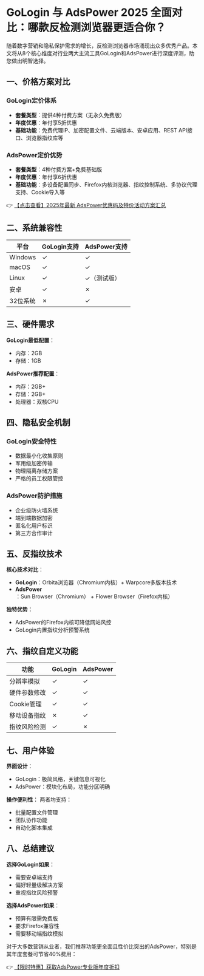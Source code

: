 # GoLogin 与 AdsPower 2025 全面对比：哪款反检测浏览器更适合你？

随着数字营销和隐私保护需求的增长，反检测浏览器市场涌现出众多优秀产品。本文将从8个核心维度对行业两大主流工具GoLogin和AdsPower进行深度评测，助您做出明智选择。

## 一、价格方案对比

### GoLogin定价体系
- **套餐类型**：提供4种付费方案（无永久免费版）
- **年度优惠**：年付享5折优惠
- **基础功能**：免费代理IP、加密配置文件、云端版本、安卓应用、REST API接口、浏览器指纹库等

### AdsPower定价优势
- **套餐类型**：4种付费方案+免费基础版
- **年度优惠**：年付享6折优惠
- **基础功能**：多设备配置同步、Firefox内核浏览器、指纹控制系统、多协议代理支持、Cookie导入等

👉 [【点击查看】2025年最新 AdsPower优惠码及特价活动方案汇总](https://bit.ly/adspower_free)

## 二、系统兼容性
| 平台       | GoLogin支持 | AdsPower支持 |
|------------|-------------|--------------|
| Windows    | ✓           | ✓            |
| macOS      | ✓           | ✓            |
| Linux      | ✓           | ✓（测试版）   |
| 安卓       | ✓           | ✗            |
| 32位系统   | ✗           | ✓            |

## 三、硬件需求
**GoLogin最低配置**：
- 内存：2GB
- 存储：1GB

**AdsPower推荐配置**：
- 内存：2GB+
- 存储：2GB+
- 处理器：双核CPU

## 四、隐私安全机制
### GoLogin安全特性
- 数据最小化收集原则
- 军用级加密传输
- 物理隔离存储方案
- 严格的员工权限管控

### AdsPower防护措施
- 企业级防火墙系统
- 端到端数据加密
- 匿名化用户标识
- 第三方合作审计

## 五、反指纹技术
**核心技术对比**：
- **GoLogin**：Orbita浏览器（Chromium内核）+ Warpcore多版本技术
- **AdsPower**：Sun Browser（Chromium） + Flower Browser（Firefox内核）

**独特优势**：
- AdsPower的Firefox内核可降低网站风控
- GoLogin内置指纹分析预警系统

## 六、指纹自定义功能
| 功能               | GoLogin | AdsPower |
|--------------------|---------|----------|
| 分辨率模拟        | ✓       | ✓        |
| 硬件参数修改      | ✓       | ✓        |
| Cookie管理        | ✓       | ✓        |
| 移动设备指纹      | ✗       | ✓        |
| 指纹风险检测      | ✓       | ✗        |

## 七、用户体验
**界面设计**：
- GoLogin：极简风格，关键信息可视化
- AdsPower：模块化布局，功能分区明确

**操作便利性**：
两者均支持：
- 批量配置文件管理
- 团队协作功能
- 自动化脚本集成

## 八、总结建议
**选择GoLogin如果**：
- 需要安卓端支持
- 偏好轻量级解决方案
- 重视指纹风险预警

**选择AdsPower如果**：
- 预算有限需免费版
- 要求Firefox兼容性
- 需要移动端指纹模拟

对于大多数营销从业者，我们推荐功能更全面且性价比突出的AdsPower，特别是其年度套餐可节省40%费用：

👉 [【限时特惠】获取AdsPower专业版年度折扣](https://bit.ly/adspower_free)